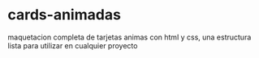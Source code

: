 # cards-animadas
maquetacion completa de tarjetas animas con html y css, una estructura lista para utilizar en cualquier proyecto
